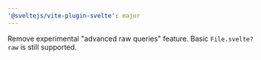 ```yaml
---
'@sveltejs/vite-plugin-svelte': major
---
```


Remove experimental "advanced raw queries" feature. Basic `File.svelte?raw` is still supported.
